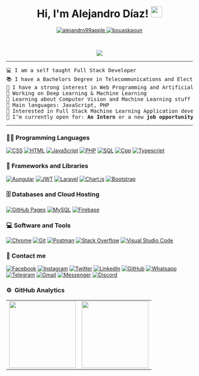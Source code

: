 <h1 align="center">
Hi, I'm Alejandro Díaz!
	<a href="https://github.com/alejandro99apple" target="_self">
		<img src="https://media.giphy.com/media/hvRJCLFzcasrR4ia7z/giphy.gif" width="30">
	</a>

   
</h1>
<p align="center">
	<a href="https://github.com/alejandro99apple">
		<img src="https://komarev.com/ghpvc/?username=alejandro99apple&label=Profile%20views&color=0e75b6&style=flat" alt="alejandro99apple" />
	</a>
	<a href="https://github.com/alejandro99apple">
		<img src="https://img.shields.io/github/followers/alejandro99apple?label=Followers" alt="bouaskaoun" />
	</a>
</p>
<br/>
<p align="center">
	<a href="https://github.com/alejandro99apple">
		<img src="https://readme-typing-svg.herokuapp.com?lines=Computer+Science+Student;Full+Stack+Web+Developer;Freelancer;Always%20learning%20new%20things&center=true&width=380&height=45">
	</a>

</p>
<hr>
<pre>
💻 I am a self taught Full Stack Developer
📚 I have a Bachelors Degree in Telecommunications and Electronics Engineering from the Oriente University at Cuba.
📝 I have a strong interest in Web Programming and Artificial Intelligence
🔭 Working on Deep Learning & Machine Learning
🌱 Learning about Computer Vision and Machine Learning stuff
🌟 Main languages: JavaScript, PHP
🚩 Interested in Full Stack Machine Learning Application development
🤔 I’m currently open for: <b>An Intern</b> or a new <b>job opportunity</b>, this is <a href="https://drive.google.com/file/d/1w2Bq0Y5GjY8sZFM3nlJh7m7iZMyGgado/view?usp=sharing" target="_blank">MY RESUME.</a>
</pre>
<hr>

### 👨‍💻 Programming Languages

<p>
    <a href=""><img alt="CSS" src="https://img.shields.io/badge/CSS%20-%231572B6.svg?logo=css3&logoColor=white"></a>
    <a href=""><img alt="HTML" src="https://img.shields.io/badge/HTML%20-%23E34F26.svg?logo=html5&logoColor=white"></a>
    <a href=""><img alt="JavaScript" src="https://img.shields.io/badge/JavaScript%20-%23F7DF1E.svg?logo=javascript&logoColor=black"></a>
    <a href=""><img alt="PHP" src="https://img.shields.io/badge/PHP-%23777BB4.svg?logo=php&logoColor=white"></a>
    <a href=""><img alt="SQL" src="https://img.shields.io/badge/SQL%20-%23025E8C.svg?logo=amazon-dynamodb&logoColor=white"></a>
    <a href=""><img alt="Cpp" src="https://img.shields.io/badge/-C++-007ACC?style=flat-square&logo=cplusplus&logoColor=white"></a>
    <a href=""><img alt="Typescript" src="https://img.shields.io/badge/-TypeScript-white?logo=typescript"></a>
   
<p>

### 🧰 Frameworks and Libraries
<p>
    <a href="#"><img alt="Aungular" src="https://img.shields.io/badge/angular-%23DD0031.svg?logo=angular&logoColor=white"></a>
    <a href="#"><img alt="JWT" src="https://img.shields.io/badge/JWT-black?logo=JSON%20web%20tokens"></a>
    <a href="#"><img alt="Laravel" src="https://img.shields.io/badge/laravel-%23FF2D20.svg?logo=laravel&logoColor=white"></a>
    <a href="#"><img alt="Chart.js" src="https://img.shields.io/badge/chart.js-F5788D.svg?logo=chart.js&logoColor=white"></a>
    <a href="#"><img alt="Bootstrap" src="https://img.shields.io/badge/Bootstrap-563D7C?logo=bootstrap&logoColor=white"></a>
   
</p>

### 🗄️ Databases and Cloud Hosting

<p>
    <a href="#"><img alt="GitHub Pages" src="https://img.shields.io/badge/GitHub%20Pages-%23327FC7.svg?logo=github&logoColor=white"></a>
    <a href="#"><img alt="MySQL" src="https://img.shields.io/badge/MySQL-00000F?logo=mysql&logoColor=white"></a>
    <a href="#"><img alt="Firebase" src ="https://img.shields.io/badge/Firebase-%23316192.svg?logo=firebase&logoColor=white"></a>
</p>

### 💻 Software and Tools

<p>
    <a href="#"><img alt="Chrome" src="https://img.shields.io/badge/Chrome-3DDC84?logo=google-chrome&logoColor=white"></a>
    <a href="#"><img alt="Git" src="https://img.shields.io/badge/Git%20-%23F05033.svg?logo=git&logoColor=white"></a>
    <a href="#"><img alt="Postman" src="https://img.shields.io/badge/Postman-FF6C37?logo=postman&logoColor=white"></a>
    <a href="#"><img alt="Stack Overflow" src="https://img.shields.io/badge/-Stack%20Overflow-FE7A16?logo=stack-overflow&logoColor=white"></a>
    <a href="#"><img alt="Visual Studio Code" src="https://img.shields.io/badge/Visual%20Studio%20Code-0078d7.svg?logo=visual-studio-code&logoColor=white"></a>
</p>

### 👋 Contact me

<p>
    <a href="#"><img alt="Facebook" src="https://img.shields.io/badge/Facebook-1877F2?style=flat-square&logo=facebook&logoColor=white"></a>
    <a href="https://instagram.com/ale_dmontes?igshid=MzMyNGUyNmU2YQ%3D%3D&utm_source=qr"><img alt="Instagram" src="https://img.shields.io/badge/Instagram-E4405F?style=flat-square&logo=instagram&logoColor=white"></a>
    <a href="#"><img alt="Twitter" src="https://img.shields.io/badge/Twitter-1DA1F2?style=flat-square&logo=twitter&logoColor=white"></a>
    <a href="#"><img alt="LinkedIn" src="https://img.shields.io/badge/LinkedIn-0077B5?style=flat-square&logo=linkedin&logoColor=white"></a>
    <a href="#"><img alt="GitHub" src="https://img.shields.io/badge/-GitHub-181717?style=flat-square&logo=github"></a>
    <a href="https://wa.me/+5358552332"><img alt="Whatsapp" src="https://img.shields.io/badge/WhatsApp-25D366?style=flat-square&logo=whatsapp&logoColor=white"></a>
    <a href="#"><img alt="Telegram" src="https://img.shields.io/badge/Telegram-2CA5E0?style=flat-square&logo=telegram&logoColor=white"></a>
    <a href="#"><img alt="Gmail" src="https://img.shields.io/badge/Gmail-D14836?style=flat-square&logo=gmail&logoColor=white"></a>
    <a href="#"><img alt="Messenger" src="https://img.shields.io/badge/Messenger-00B2FF?style=flat-square&logo=messenger&logoColor=white"></a>
    <a href="#"><img alt="Discord" src="https://img.shields.io/badge/Discord-7289DA?style=flat-square&logo=discord&logoColor=white"></a>
</p>

### ⚙️ &nbsp;GitHub Analytics
<p align="center">
<table>
<tr>
<td>
<a href="https://github.com/alejandro99apple">
<img height="180em" src="https://github-readme-stats-eight-theta.vercel.app/api?username=alejandro99apple&show_icons=true&theme=algolia&include_all_commits=true&count_private=true"/>
</td> 
<td>
<img height="180em" src="https://github-readme-stats-eight-theta.vercel.app/api/top-langs/?username=alejandro99apple&layout=compact&langs_count=8&theme=algolia"/></a>
</td>
</tr>
</table>
</p>
